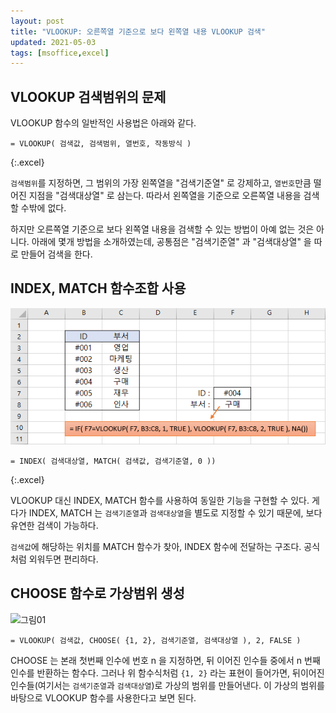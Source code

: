 ```yaml
---
layout: post
title: "VLOOKUP: 오른쪽열 기준으로 보다 왼쪽열 내용 VLOOKUP 검색"
updated: 2021-05-03
tags: [msoffice,excel]
---
```


## VLOOKUP 검색범위의 문제

VLOOKUP 함수의 일반적인 사용법은 아래와 같다.

```excel
= VLOOKUP( 검색값, 검색범위, 열번호, 작동방식 )
```
{:.excel}

`검색범위`를 지정하면, 그 범위의 가장 왼쪽열을 "검색기준열" 로 강제하고, `열번호`만큼 떨어진 지점을 "검색대상열" 로 삼는다. 따라서 왼쪽열을 기준으로 오른쪽열 내용을 검색할 수밖에 없다.

하지만 오른쪽열 기준으로 보다 왼쪽열 내용을 검색할 수 있는 방법이 아예 없는 것은 아니다. 아래에 몇개 방법을 소개하였는데, 공통점은 "검색기준열" 과 "검색대상열" 을 따로 만들어 검색을 한다.

## INDEX, MATCH 함수조합 사용

![그림00](/img/msoffice/msoffice-2210-01-01-00.png)

```excel
= INDEX( 검색대상열, MATCH( 검색값, 검색기준열, 0 ))
```
{:.excel}

VLOOKUP 대신 INDEX, MATCH 함수를 사용하여 동일한 기능을 구현할 수 있다. 게다가 INDEX, MATCH 는 `검색기준열`과 `검색대상열`을 별도로 지정할 수 있기 때문에, 보다 유연한 검색이 가능하다.

`검색값`에 해당하는 위치를 MATCH 함수가 찾아, INDEX 함수에 전달하는 구조다. 공식처럼 외워두면 편리하다.

## CHOOSE 함수로 가상범위 생성

![그림01](/img/msoffice/msoffice-2210-01-01-01.png)

```excel
= VLOOKUP( 검색값, CHOOSE( {1, 2}, 검색기준열, 검색대상열 ), 2, FALSE )
```

CHOOSE 는 본래 첫번째 인수에 번호 n 을 지정하면, 뒤 이어진 인수들 중에서 n 번째 인수를 반환하는 함수다. 그러나 위 함수식처럼 `{1, 2}` 라는 표현이 들어가면, 뒤이어진 인수들(여기서는 `검색기준열`과 `검색대상열`)로 가상의 범위를 만들어낸다. 이 가상의 범위를 바탕으로 VLOOKUP 함수를 사용한다고 보면 된다.